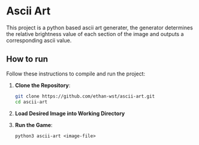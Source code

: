 # Ascii Art

This project is a python based ascii art generater, the generator determines the relative brightness value of each section of the image and outputs a corresponding ascii value.


## How to run
Follow these instructions to compile and run the project:

1. **Clone the Repository**:  
   ```bash
   git clone https://github.com/ethan-wst/ascii-art.git
   cd ascii-art
   ```

2. **Load Desired Image into Working Directory**
   
4. **Run the Game**:
   ```
   python3 ascii-art <image-file>
   ```
